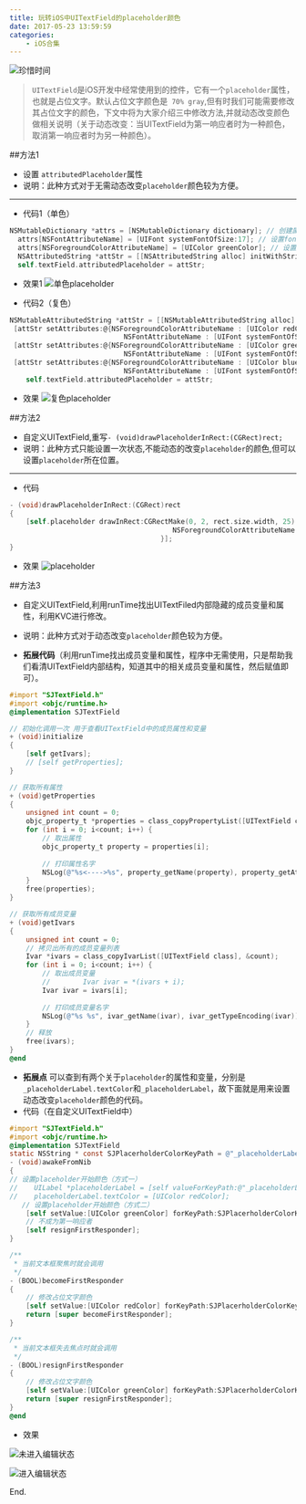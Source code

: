 ```yaml
---
title: 玩转iOS中UITextField的placeholder颜色
date: 2017-05-23 13:59:59
categories: 
	- iOS合集
---
```

![珍惜时间](http://oqepgj2jp.bkt.clouddn.com/wallpaper-2572384.jpg)
>`UITextField`是iOS开发中经常使用到的控件，它有一个`placeholder`属性，也就是占位文字。默认占位文字颜色是` 70% gray`,但有时我们可能需要修改其占位文字的颜色，下文中将为大家介绍三中修改方法,并就动态改变颜色做相关说明（关于动态改变：当UITextField为第一响应者时为一种颜色，取消第一响应者时为另一种颜色）。

##方法1
- 设置 `attributedPlaceholder`属性
- 说明：此种方式对于无需动态改变`placeholder`颜色较为方便。

---
- 代码1（单色）

```objectivec
NSMutableDictionary *attrs = [NSMutableDictionary dictionary]; // 创建属性字典
  attrs[NSFontAttributeName] = [UIFont systemFontOfSize:17]; // 设置font
  attrs[NSForegroundColorAttributeName] = [UIColor greenColor]; // 设置颜色
  NSAttributedString *attStr = [[NSAttributedString alloc] initWithString:@"夏虫不可以语冰" attributes:attrs]; // 初始化富文本占位字符串
  self.textField.attributedPlaceholder = attStr;
```
- 效果1
![单色placeholder](http://upload-images.jianshu.io/upload_images/2115041-b0b505d18f2888a9.png?imageMogr2/auto-orient/strip%7CimageView2/2/w/1240)

- 代码2（复色）

```objectivec
NSMutableAttributedString *attStr = [[NSMutableAttributedString alloc] initWithString:@"夏虫不可以语冰"];
 [attStr setAttributes:@{NSForegroundColorAttributeName : [UIColor redColor],
                            NSFontAttributeName : [UIFont systemFontOfSize:15.0]} range:NSMakeRange(0, 2)];
 [attStr setAttributes:@{NSForegroundColorAttributeName : [UIColor greenColor],
                            NSFontAttributeName : [UIFont systemFontOfSize:17.0]} range:NSMakeRange(2, 3)];
 [attStr setAttributes:@{NSForegroundColorAttributeName : [UIColor blueColor],
                            NSFontAttributeName : [UIFont systemFontOfSize:15.0]} range:NSMakeRange(5, 2)];
    self.textField.attributedPlaceholder = attStr;
```
- 效果
![复色placeholder](http://upload-images.jianshu.io/upload_images/2115041-d9430dd8f3e57343.png?imageMogr2/auto-orient/strip%7CimageView2/2/w/1240)

##方法2
- 自定义UITextField,重写`- (void)drawPlaceholderInRect:(CGRect)rect;`
- 说明：此种方式只能设置一次状态,不能动态的改变`placeholder`的颜色,但可以设置`placeholder`所在位置。

---
- 代码

```objectivec
- (void)drawPlaceholderInRect:(CGRect)rect
{
    [self.placeholder drawInRect:CGRectMake(0, 2, rect.size.width, 25) withAttributes:@{ NSFontAttributeName: [UIFont systemFontOfSize:16.0],
                                        NSForegroundColorAttributeName : [UIColor blueColor],
                                     }];
}
```
- 效果
![placeholder](http://upload-images.jianshu.io/upload_images/2115041-cf46f67c604c2c9f.png?imageMogr2/auto-orient/strip%7CimageView2/2/w/1240)

##方法3
- 自定义UITextField,利用runTime找出UITextFiled内部隐藏的成员变量和属性，利用KVC进行修改。
- 说明：此种方式对于动态改变`placeholder`颜色较为方便。

- **拓展代码**（利用runTime找出成员变量和属性，程序中无需使用，只是帮助我们看清UITextField内部结构，知道其中的相关成员变量和属性，然后赋值即可）。

```objectivec
#import "SJTextField.h"
#import <objc/runtime.h>
@implementation SJTextField

// 初始化调用一次 用于查看UITextField中的成员属性和变量
+ (void)initialize
{
    [self getIvars];
    // [self getProperties];
}

// 获取所有属性
+ (void)getProperties
{
    unsigned int count = 0;
    objc_property_t *properties = class_copyPropertyList([UITextField class], &count);
    for (int i = 0; i<count; i++) {
        // 取出属性
        objc_property_t property = properties[i];
        
        // 打印属性名字
        NSLog(@"%s<---->%s", property_getName(property), property_getAttributes(property));
    }
    free(properties);
}

// 获取所有成员变量
+ (void)getIvars
{
    unsigned int count = 0;
    // 拷贝出所有的成员变量列表
    Ivar *ivars = class_copyIvarList([UITextField class], &count);
    for (int i = 0; i<count; i++) {
        // 取出成员变量
        //        Ivar ivar = *(ivars + i);
        Ivar ivar = ivars[i];
        
        // 打印成员变量名字
        NSLog(@"%s %s", ivar_getName(ivar), ivar_getTypeEncoding(ivar));
    }
    // 释放
    free(ivars);
}
@end
```
- **拓展点** 可以查到有两个关于`placeholder`的属性和变量，分别是`_placeholderLabel.textColor`和`_placeholderLabel`，故下面就是用来设置动态改变`placeholder`颜色的代码。
- 代码（在自定义UITextField中）

```objectivec
#import "SJTextField.h"
#import <objc/runtime.h>
@implementation SJTextField
static NSString * const SJPlacerholderColorKeyPath = @"_placeholderLabel.textColor";
- (void)awakeFromNib
{
// 设置placeholder开始颜色（方式一）
//    UILabel *placeholderLabel = [self valueForKeyPath:@"_placeholderLabel"];
//    placeholderLabel.textColor = [UIColor redColor];   
   // 设置placeholder开始颜色（方式二）
    [self setValue:[UIColor greenColor] forKeyPath:SJPlacerholderColorKeyPath];
    // 不成为第一响应者
    [self resignFirstResponder];
}

/**
 * 当前文本框聚焦时就会调用
 */
- (BOOL)becomeFirstResponder
{
    // 修改占位文字颜色
    [self setValue:[UIColor redColor] forKeyPath:SJPlacerholderColorKeyPath];
    return [super becomeFirstResponder];
}

/**
 * 当前文本框失去焦点时就会调用
 */
- (BOOL)resignFirstResponder
{
    // 修改占位文字颜色
    [self setValue:[UIColor greenColor] forKeyPath:SJPlacerholderColorKeyPath];
    return [super resignFirstResponder];
}
@end
```
- 效果


![未进入编辑状态](http://upload-images.jianshu.io/upload_images/2115041-9c0ca6ff0ec7c261.png?imageMogr2/auto-orient/strip%7CimageView2/2/w/1240)

![进入编辑状态](http://upload-images.jianshu.io/upload_images/2115041-6c9aacd3d30f3655.png?imageMogr2/auto-orient/strip%7CimageView2/2/w/1240)


End.


